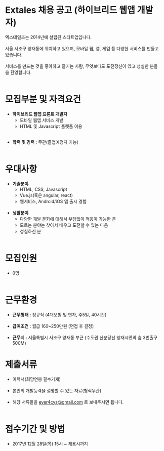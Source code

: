 # Extales 채용 공고 (하이브리드 웹앱 개발자)

엑스테일즈는 2014년에 설립된 스타트업입니다.<br /><br />
서울 서초구 양재동에 위치하고 있으며, 모바일 웹, 앱, 게임 등 다양한 서비스를 만들고 있습니다.<br /><br />
서비스를 만드는 것을 좋아하고 즐기는 사람, 무엇보다도 도전정신이 있고 성실한 분들을 환영합니다.<br /><br />


# 모집부분 및 자격요건<br />
- __하이브리드 웹앱 프론트 개발자__<br />
  - 모바일 웹앱 서비스 개발<br />
  - HTML 및 Javascript 플랫폼 이용<br /><br />

* __학력 및 경력__ : 무관(졸업예정자 가능)<br /><br />


# 우대사항<br />
* __기술분야__
  - HTML, CSS, Javascript
  - Vue.js(혹은 angular, react)
  - 웹서비스, Android/iOS 앱 출시 경험<br /><br />
* __생활분야__
  - 다양한 개발 문화에 대해서 부담없이 적응이 가능한 분
  - 모르는 분야는 찾아서 배우고 도전할 수 있는 마음
  - 성실하신 분<br /><br />


# 모집인원<br />
* 0명<br /><br />


# 근무환경<br />
* __근무형태__ : 정규직 (4대보험 및 연차, 주5일, 40시간)<br /><br />
* __급여조건__ : 월급 160~250만원 (면접 후 결정)<br /><br />
* __근무지__ : 서울특별시 서초구 양재동 부근 (수도권 신분당선 양재시민의 숲 3번출구 500M)<br />


# 제출서류
* 이력서(희망연봉 필수기재)<br /><br />
* 본인의 개발능력을 설명할 수 있는 자료(형식무관)<br /><br />
* 해당 서류들을 ever4cys@gmail.com 로 보내주시면 됩니다.<br /><br />

# 접수기간 및 방법
* 2017년 12월 28일(목) 15시 ~ 채용시까지 <br /><br />
